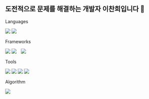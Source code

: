 ## 도전적으로 문제를 해결하는 개발자 이찬희입니다 👋

Languages  

<img src="https://img.shields.io/badge/Java-007396?style=flat&logo=JAVA&logoColor=white"/> <img src="https://img.shields.io/badge/Python-3776AB?style=flat-square&logo=Python&logoColor=white"/>

Frameworks  

<img src="https://img.shields.io/badge/Spring-6DB33F?style=for-the-badge&logo=Spring&logoColor=white"> <img src="https://img.shields.io/badge/Spring Boot-6DB33F?style=for-the-badge&logo=Spring Boot&logoColor=white"> <img src="https://img.shields.io/badge/FastAPI-009688?style=for-the-badge&logo=FastAPI&logoColor=white" style="height : auto; margin-left : 10px; margin-right : 10px;"/>  

Tools  

<img src="https://img.shields.io/badge/Gitlab-FC6D26?style=flat&logo=Gitlab&logoColor=white"/> <img src="https://img.shields.io/badge/Jira-0052CC?style=flat&logo=Jira&logoColor=white"/> <img src="https://img.shields.io/badge/Mattermost-0058CC?style=flat&logo=Mattermost&logoColor=white"/> <img src="https://img.shields.io/badge/Notion-000000?style=flat&logo=Notion&logoColor=white"/>


Algorithm  

<img src="http://mazassumnida.wtf/api/v2/generate_badge?boj=rkshktmshk">


